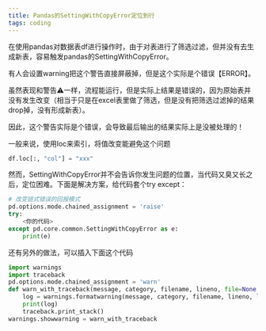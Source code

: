```yaml
---
title: Pandas的SettingWithCopyError定位到行
tags: coding
---
```


在使用pandas对数据表df进行操作时，由于对表进行了筛选过滤，但并没有去生成新表，容易触发pandas的SettingWithCopyError。

有人会设置warning把这个警告直接屏蔽掉，但是这个实际是个错误【ERROR】。

虽然表现和警告⚠️一样，流程能运行，但是实际上结果是错误的，因为原始表并没有发生改变（相当于只是在excel表里做了筛选，但是没有把筛选过滤掉的结果drop掉，没有形成新表）。

因此，这个警告实际是个错误，会导致最后输出的结果实际上是没被处理的！

一般来说，使用loc来索引，将值改变能避免这个问题
```python
df.loc[:, "col"] = "xxx"
```

然而，SettingWithCopyError并不会告诉你发生问题的位置，当代码又臭又长之后，定位困难。下面是解决方案，给代码套个try except：

```python
# 改变链式错误的回报模式
pd.options.mode.chained_assignment = 'raise'
try:
	<你的代码>
except pd.core.common.SettingWithCopyError as e:
	print(e)
```

还有另外的做法，可以插入下面这个代码
```python
import warnings
import traceback
pd.options.mode.chained_assignment = 'warn'
def warn_with_traceback(message, category, filename, lineno, file=None, line=None):
    log = warnings.formatwarning(message, category, filename, lineno, line)
    print(log)
    traceback.print_stack()
warnings.showwarning = warn_with_traceback
```




